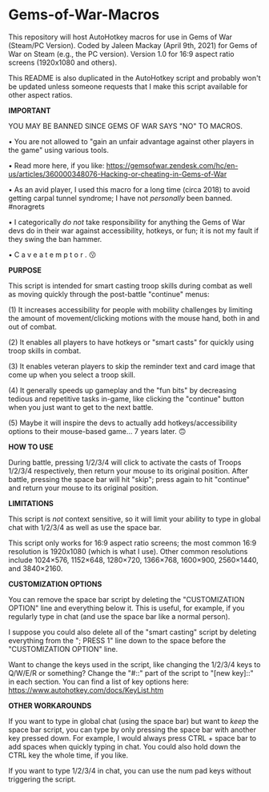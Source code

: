 # Gems-of-War-Macros
This repository will host AutoHotkey macros for use in Gems of War (Steam/PC Version).
Coded by Jaleen Mackay (April 9th, 2021) for Gems of War on Steam (e.g., the PC version).
Version 1.0 for 16:9 aspect ratio screens (1920x1080 and others).

This README is also duplicated in the AutoHotkey script and probably won't be updated unless someone requests that I make this script available for other aspect ratios.

**IMPORTANT**

YOU MAY BE BANNED SINCE GEMS OF WAR SAYS "NO" TO MACROS.

  • You are not allowed to "gain an unfair advantage against other players in the game" using various tools.
  
  • Read more here, if you like: https://gemsofwar.zendesk.com/hc/en-us/articles/360000348076-Hacking-or-cheating-in-Gems-of-War
  
  • As an avid player, I used this macro for a long time (circa 2018) to avoid getting carpal tunnel syndrome; I have not *personally* been banned. #noragrets 
  
  • I categorically *do not* take responsibility for anything the Gems of War devs do in their war against accessibility, hotkeys, or fun; it is not my fault if they swing the ban hammer.
  
  • C a v e a t    e m p t o r .  😗
  

**PURPOSE**

This script is intended for smart casting troop skills during combat as well as moving quickly through the post-battle "continue" menus:

(1) It increases accessibility for people with mobility challenges by limiting the amount of movement/clicking motions with the mouse hand, both in and out of combat.

(2) It enables all players to have hotkeys or "smart casts" for quickly using troop skills in combat.

(3) It enables veteran players to skip the reminder text and card image that come up when you select a troop skill.

(4) It generally speeds up gameplay and the "fun bits" by decreasing tedious and repetitive tasks in-game, like clicking the "continue" button when you just want to get to the next battle.

(5) Maybe it will inspire the devs to actually add hotkeys/accessibility options to their mouse-based game... 7 years later. 🙃
 

**HOW TO USE**

During battle, pressing 1/2/3/4 will click to activate the casts of Troops 1/2/3/4 respectively, then return your mouse to its original position.
After battle, pressing the space bar will hit "skip"; press again to hit "continue" and return your mouse to its original position.

**LIMITATIONS**

This script is *not* context sensitive, so it will limit your ability to type in global chat with 1/2/3/4 as well as use the space bar.

This script only works for 16:9 aspect ratio screens; the most common 16:9 resolution is 1920x1080 (which is what I use). Other common resolutions include 1024×576, 1152×648, 1280×720, 1366×768, 1600×900, 2560×1440, and 3840×2160.

**CUSTOMIZATION OPTIONS**

You can remove the space bar script by deleting the "CUSTOMIZATION OPTION" line and everything below it. This is useful, for example, if you regularly type in chat (and use the space bar like a normal person).

I suppose you could also delete all of the "smart casting" script by deleting everything from the "; PRESS 1" line down to the space before the "CUSTOMIZATION OPTION" line.

Want to change the keys used in the script, like changing the 1/2/3/4 keys to Q/W/E/R or something? Change the "#::" part of the script to "[new key]::" in each section. You can find a list of key options here: https://www.autohotkey.com/docs/KeyList.htm

**OTHER WORKAROUNDS**

If you want to type in global chat (using the space bar) but want to *keep* the space bar script, you can type by only pressing the space bar with another key pressed down. For example, I would always press CTRL + space bar to add spaces when quickly typing in chat. You could also hold down the CTRL key the whole time, if you like.

If you want to type 1/2/3/4 in chat, you can use the num pad keys without triggering the script.
